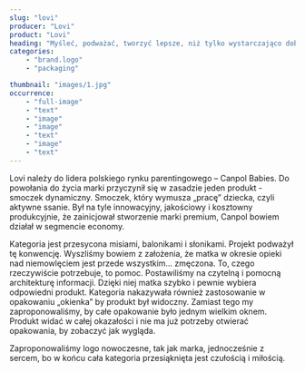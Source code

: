 ```yaml
---
slug: "lovi"
producer: "Lovi"
product: "Lovi"
heading: "Myśleć, podważać, tworzyć lepsze, niż tylko wystarczająco dobre."
categories:
    - "brand.logo"
    - "packaging"

thumbnail: "images/1.jpg"
occurrence:
    - "full-image"
    - "text"
    - "image"
    - "image"
    - "text"
    - "image"
    - "text"
---
```

Lovi należy do lidera polskiego rynku parentingowego – Canpol
Babies. Do powołania do życia marki przyczynił się w zasadzie jeden
produkt - smoczek dynamiczny. Smoczek, który wymusza „pracę”
dziecka, czyli aktywne ssanie. Był na tyle innowacyjny, jakościowy i
kosztowny produkcyjnie, że zainicjował stworzenie marki premium,
Canpol bowiem działał w segmencie economy.

Kategoria jest przesycona misiami, balonikami i słonikami. Projekt
podważył tę konwencję. Wyszliśmy bowiem z założenia, że matka w
okresie opieki nad niemowlęciem jest przede wszystkim… zmęczona.
To, czego rzeczywiście potrzebuje, to pomoc. Postawiliśmy na czytelną
i pomocną architekturę informacji. Dzięki niej matka szybko i pewnie
wybiera odpowiedni produkt. Kategoria nakazywała również
zastosowanie w opakowaniu „okienka” by produkt był widoczny.
Zamiast tego my zaproponowaliśmy, by całe opakowanie było jednym
wielkim oknem. Produkt widać w całej okazałości i nie ma już potrzeby
otwierać opakowania, by zobaczyć jak wygląda.

Zaproponowaliśmy logo nowoczesne, tak jak marka, jednocześnie z
sercem, bo w końcu cała kategoria przesiąknięta jest czułością i
miłością.